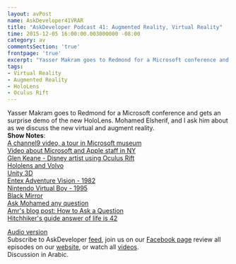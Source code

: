 ```yaml
---
layout: avPost
name: AskDeveloper41VRAR
title: "AskDeveloper Podcast 41: Augmented Reality, Virtual Reality"
time: 2015-12-05 16:00:00.003000000 -08:00
category: av
commentsSection: 'true'
frontpage: 'true'
excerpt: "Yasser Makram goes to Redmond for a Microsoft conference and gets an surprise demo of the new HoloLens"
tags: 
- Virtual Reality
- Augmented Reality
- HoloLens 
- Oculus Rift
---
```


<div class="youtube-container">
   <div class="youtube-player" data-id="EqZnfSAh6jc"></div>
</div>

Yasser Makram goes to Redmond for a Microsoft conference and gets an surprise demo of the new HoloLens. Mohamed Elsherif, and I ask him about as we discuss the new virtual and augment reality.  
**Show Notes**:  
[A channel9 video, a tour in Microsoft museum](https://channel9.msdn.com/Shows/Defrag-Tools/Defrag-Tools-145-Living-Computer-Museum)  
[Video about Microsoft and Apple staff in NY](https://www.youtube.com/watch?v=TMATD2qk564)  
[Glen Keane - Disney artist using Oculus Rift](https://www.youtube.com/watch?v=GSbkn6mCfXE)  
[Hololens and Volvo](https://www.youtube.com/watch?v=DilzwF90vec)  
[Unity 3D](http://unity3d.com/)  
[Entex Adventure Vision - 1982](https://en.wikipedia.org/wiki/Entex_Adventure_Vision)  
[Nintendo Virtual Boy - 1995](https://en.wikipedia.org/wiki/Virtual_Boy)  
[Black Mirror](https://en.wikipedia.org/wiki/Black_Mirror_%28TV_series%29)  
[Ask Mohamed any question](https://ask.fm/bashmohandes/)  
[Amr's blog post: How to Ask a Question](http://www.amreldib.com/blog/HowToAskAQuestion/)  
[Hitchhiker's guide answer of life is 42](https://en.wikipedia.org/wiki/42_%28number%29#The_Hitchhiker.27s_Guide_to_the_Galaxy)  

[Audio version](https://soundcloud.com/askdeveloper/ep41-augmented-reality-virtual-reality)  
Subscribe to AskDeveloper [feed](http://feeds.feedburner.com/Askdeveloper), join us on our [Facebook page](https://www.facebook.com/askdeveloper) review all episodes on our [website](http://www.askdeveloper.com/), or watch all [videos](https://www.youtube.com/user/bashmohandes/).  
Discussion in Arabic.  
